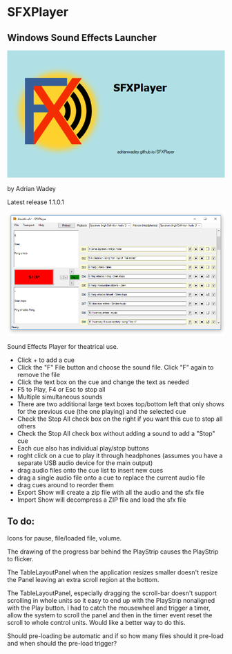 # SFXPlayer
## Windows Sound Effects Launcher ##

![SplashScreen](SFXPlayer/SFXPlayer/SplashScreen.png)


by Adrian Wadey

Latest release 1.1.0.1

![Screenshot](SFXPlayer/SFXPlayer/SFXPlayer.PNG)

Sound Effects Player for theatrical use.

*    Click + to add a cue
*    Click the "F" File button and choose the sound file. Click "F" again to remove the file
*    Click the text box on the cue and change the text as needed
*    F5 to Play, F4 or Esc to stop all
*    Multiple simultaneous sounds
*    There are two additional large text boxes top/bottom left that only shows for the 
previous cue (the one playing) and the selected cue
*    Check the Stop All check box on the right if you want this cue to stop all others
*    Check the Stop All check box without adding a sound to add a "Stop" cue
*    Each cue also has individual play/stop buttons
*    roght click on a cue to play it through headphones (assumes you have a separate USB 
audio device for the main output)
*    drag audio files onto the cue list to insert new cues
*    drag a single audio file onto a cue to replace the current audio file
*    drag cues around to reorder them
*    Export Show will create a zip file with all the audio and the sfx file
*    Import Show will decompress a ZIP file and load the sfx file



## To do:

Icons for pause, file/loaded file, volume.

The drawing of the progress bar behind the PlayStrip causes the PlayStrip to flicker.

The TableLayoutPanel when the application resizes smaller doesn't resize the Panel leaving an extra scroll region at the bottom.

The TableLayoutPanel, especially dragging the scroll-bar doesn't support scrolling in whole units so it easy to end up with the PlayStrip nonaligned with the Play button.
I had to catch the mousewheel and trigger a timer, 
allow the system to scroll the panel and then in the timer event reset the scroll to whole control 
units. Would like a better way to do this.

Should pre-loading be automatic and if so how many files should it pre-load and when should the pre-load trigger?
